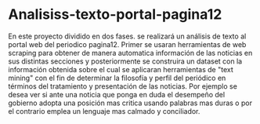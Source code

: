 # Analisiss-texto-portal-pagina12
En este proyecto dividido en dos fases. se realizará un análisis de texto al portal web del periodico pagina12. Primer se usaran herramientas de web scraping para obtener de manera automatica información de las noticias  en sus distintas secciones y posteriormente se construira un dataset con la información obtenida sobre el cual se aplicaran herramientas de "text mining" con el fin de determinar la filosofía y perfil del periódico en términos del tratamiento y presentación de  las noticias. Por ejemplo se desea ver si ante una noticia que ponga en duda el desempeño del gobierno adopta una posición mas critica usando palabras mas duras o por el contrario emplea un lenguaje mas calmado y conciliador.
